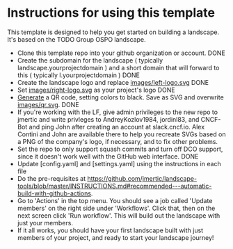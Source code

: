 # Instructions for using this template

This template is designed to help you get started on building a landscape. It's based on the TODO Group OSPO landscape.

- Clone this template repo into your github organization or account. DONE
- Create the subdomain for the landscape ( typically landscape.yourprojectdomain ) and a short domain that will forward to this ( typically l.yourprojectdomain ) DONE
- Create the landscape logo and replace [images/left-logo.svg](images/left-logo.svg) DONE
- Set [images/right-logo.svg](images/right-logo.svg) as your project's logo DONE
- [Generate](https://www.qrcode-monkey.com) a QR code, setting colors to black. Save as SVG and overwrite [images/qr.svg](images/qr.svg). DONE
- If you're working with the LF, give admin privileges to the new repo to jmertic and write privleges to AndreyKozlov1984, jordinl83, and CNCF-Bot and ping John after creating an account at slack.cncf.io. Alex Contini and John are available there to help you recreate SVGs based on a PNG of the company's logo, if necessary, and to fix other problems.
- Set the repo to only support squash commits and turn off DCO support, since it doesn't work well with the GitHub web interface. DONE
- Update [config.yaml] and [settings.yaml] using the instructions in each file
- Do the pre-requisites at https://github.com/jmertic/landscape-tools/blob/master/INSTRUCTIONS.md#recommended---automatic-build-with-github-actions.
- Go to 'Actions' in the top menu. You should see a job called 'Update members' on the right side under 'Workflows'. Click that, then on the next screen click 'Run workflow'. This will build out the landscape with just your members.
- If it all works, you should have your first landscape built with just members of your project, and ready to start your landscape journey!
